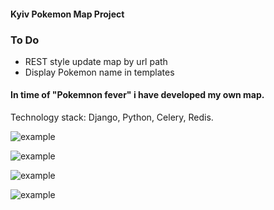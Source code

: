 #### Kyiv Pokemon Map Project


### To Do
- REST style update map by url path
- Display Pokemon name in templates





#### In time of "Pokemnon fever" i have developed my own map.
Technology stack: Django, Python, Celery, Redis.


![example](https://s3-eu-west-1.amazonaws.com/bernatskyys/admin/Screenshot+from+2016-07-26+21%3A27%3A11.png)

![example](https://s3-eu-west-1.amazonaws.com/bernatskyys/admin/Screenshot+from+2016-07-28+15%3A23%3A29.png)

![example](https://s3-eu-west-1.amazonaws.com/bernatskyys/admin/Screenshot+from+2016-07-23+21%3A12%3A36.png)


![example](https://s3-eu-west-1.amazonaws.com/bernatskyys/admin/Screenshot+from+2016-07-23+20%3A13%3A57.png)

